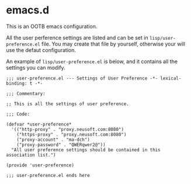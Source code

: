 # emacs.d

This is an OOTB emacs configuration.

All the user perference settings are listed and can be set in `lisp/user-preference.el` file.
You may create that file by yourself, otherwise your will use the defaut configuration.

An example of `lisp/user-preference.el` is below, and it contains all the settings you can modify.

```elisp
;;; user-preference.el --- Settings of User Preference -*- lexical-binding: t -*-

;;; Commentary:

;; This is all the settings of user preference.

;;; Code:

(defvar *user-preference*
  '(("http-proxy" . "proxy.neusoft.com:8080")
    ("https-proxy" . "proxy.neusoft.com:8080")
    ("proxy-account" . "ma-dch")
    ("proxy-password" . "QWERqwer2@"))
  "All user preference settings should be contained in this association list.")

(provide 'user-preference)

;;; user-preference.el ends here
```
